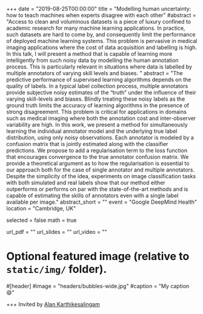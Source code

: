 +++
date = "2019-08-25T00:00:00"
title = "Modelling human uncertainty: how to teach machines when experts disagree with each other"
#abstract = "Access to clean and voluminous datasets is a piece of luxury confined to academic research for many machine learning applications. In practice, such datasets are hard to come by, and consequently limit the performance of deployed machine learning systems. This problem is pervasive in medical imaging applications where the cost of data acquisition and labelling is high. In this talk, I will present a method that is capable of learning more intelligently from such noisy data by modelling the human annotation process. This is particularly relevant in situations where data is labelled by multiple annotators of varying skill levels and biases. "
abstract = "The predictive performance of supervised learning algorithms depends on the quality of labels. In a typical label collection process, multiple annotators provide subjective noisy estimates of the “truth” under the influence of their varying skill-levels and biases. Blindly treating these noisy labels as the ground truth limits the accuracy of learning algorithms in the presence of strong disagreement. This problem is critical for applications in domains such as medical imaging where both the annotation cost and inter-observer variability are high. In this work, we present a method for simultaneously learning the individual annotator model and the underlying true label distribution, using only noisy observations. Each annotator is modeled by a confusion matrix that is jointly estimated along with the classifier predictions. We propose to add a regularisation term to the loss function that encourages convergence to the true annotator confusion matrix. We provide a theoretical argument as to how the regularisation is essential to our approach both for the case of single annotator and multiple annotators. Despite the simplicity of the idea, experiments on image classification tasks with both simulated and real labels show that our method either outperforms or performs on par with the state-of-the-art methods and is capable of estimating the skills of annotators even with a single label available per image."
abstract_short = ""
event = "Google DeepMind Health"
location = "Cambridge, UK"

selected = false
math = true

url_pdf = ""
url_slides = ""
url_video = ""

# Optional featured image (relative to `static/img/` folder).
#[header]
#image = "headers/bubbles-wide.jpg"
#caption = "My caption :smile:"

+++
Invited by [Alan Karthikesalingam](https://uk.linkedin.com/in/alankarthi)